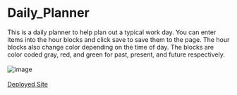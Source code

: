# Daily_Planner
This is a daily planner to help plan out a typical work day. You can enter items into the hour blocks and click save to save them to the page. The hour blocks also change color depending on the time of day. The blocks are color coded gray, red, and green for past, present, and future respectively.
<br><br>
![image](https://github.com/jshiffert/Daily_Planner/assets/130510457/8fa0202c-1c98-492f-8a1b-bca8ce41c3b4)
<br><br>
<a href="https://jshiffert.github.io/Daily_Planner/" target="_blank" rel="noopener noreferrer">Deployed Site</a>
